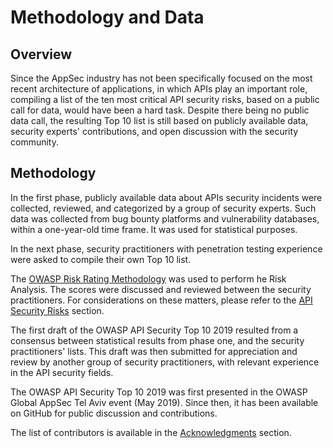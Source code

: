 Methodology and Data
====================

## Overview

Since the AppSec industry has not been specifically focused on the most recent
architecture of applications, in which APIs play an important role, compiling a
list of the ten most critical API security risks, based on a public call for
data, would have been a hard task. Despite there being no public data call, the
resulting Top 10 list is still based on publicly available data, security
experts' contributions, and open discussion with the security community.

## Methodology

In the first phase, publicly available data about APIs security incidents were
collected, reviewed, and categorized by a group of security experts. Such
data was collected from bug bounty platforms and vulnerability databases,
within a one-year-old time frame. It was used for statistical purposes.

In the next phase, security practitioners with penetration testing experience
were asked to compile their own Top 10 list.

The [OWASP Risk Rating Methodology][1] was used to perform he Risk Analysis. The
scores were discussed and reviewed between the security practitioners. For
considerations on these matters, please refer to the [API Security Risks][2]
section.

The first draft of the OWASP API Security Top 10 2019 resulted from a consensus
between statistical results from phase one, and the security practitioners'
lists. This draft was then submitted for appreciation and review by another
group of security practitioners, with relevant experience in the API security
fields.

The OWASP API Security Top 10 2019 was first presented in the OWASP Global
AppSec Tel Aviv event (May 2019). Since then, it has been available on GitHub
for public discussion and contributions.

The list of contributors is available in the [Acknowledgments][3] section.

[1]: https://www.owasp.org/index.php/OWASP_Risk_Rating_Methodology
[2]: ./0x10-api-security-risks.md
[3]: ./0xd1-acknowledgments.md

